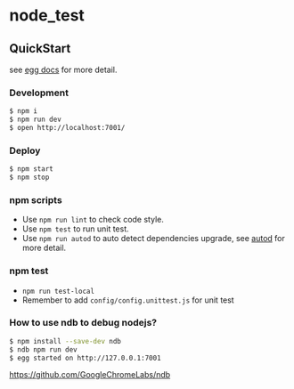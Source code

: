 # node_test



## QuickStart

<!-- add docs here for user -->

see [egg docs][egg] for more detail.

### Development

```bash
$ npm i
$ npm run dev
$ open http://localhost:7001/
```

### Deploy

```bash
$ npm start
$ npm stop
```

### npm scripts

- Use `npm run lint` to check code style.
- Use `npm test` to run unit test.
- Use `npm run autod` to auto detect dependencies upgrade, see [autod](https://www.npmjs.com/package/autod) for more detail.

### npm test

- `npm run test-local`
- Remember to add `config/config.unittest.js` for unit test


### How to use ndb to debug nodejs?

```bash
$ npm install --save-dev ndb
$ ndb npm run dev
$ egg started on http://127.0.0.1:7001
```
https://github.com/GoogleChromeLabs/ndb

[egg]: https://eggjs.org